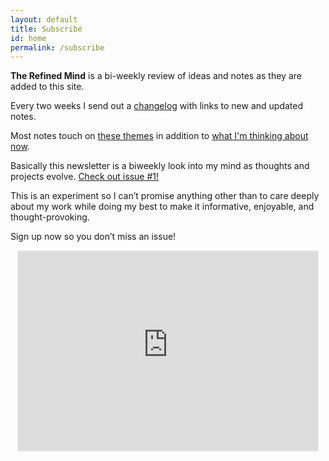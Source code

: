 ```yaml
---
layout: default
title: Subscribe
id: home
permalink: /subscribe
---
```


**The Refined Mind** is a bi-weekly review of ideas and notes as they are added to this site.

Every two weeks I send out a <a href="/changelog">changelog</a> with links to new and updated notes.

Most notes touch on <a href="/Writing-themes">these themes</a> in addition to <a href="/what-has-my-attention-now">what I'm thinking about now</a>.

Basically this newsletter is a biweekly look into my mind as thoughts and projects evolve. <a href="https://refinedmind.substack.com/p/01-welcome-to-the-refined-mind" target="_blank">Check out issue #1!</a>

This is an experiment so I can’t promise anything other than to care deeply about my work while doing my best to make it informative, enjoyable, and thought-provoking.

Sign up now so you don’t miss an issue!

<div align="center"><iframe src="https://refinedmind.substack.com/embed" width="480" height="320" style="border:1px solid #EEE; background:white;" frameborder="0" scrolling="no"></iframe></div>
